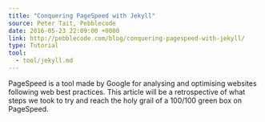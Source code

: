 ```yaml
---
title: "Conquering PageSpeed with Jekyll"
source: Peter Tait, Pebblecode
date: 2016-05-23 22:09:00 +0000
link: http://pebblecode.com/blog/conquering-pagespeed-with-jekyll/
type: Tutorial
tool:
  - tool/jekyll.md
---
```

PageSpeed is a tool made by Google for analysing and optimising websites following web best practices. This article will be a retrospective of what steps we took to try and reach the holy grail of a 100/100 green box on PageSpeed.





